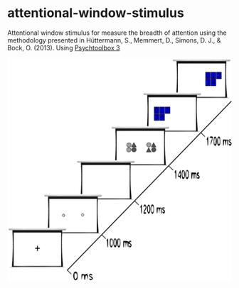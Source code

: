 # attentional-window-stimulus
Attentional window stimulus for measure the breadth of attention using the methodology presented in Hüttermann, S., Memmert, D., Simons, D. J., &amp; Bock, O. (2013). Using [Psychtoolbox 3](http://psychtoolbox.org/)

![](images/Figura1.png)
